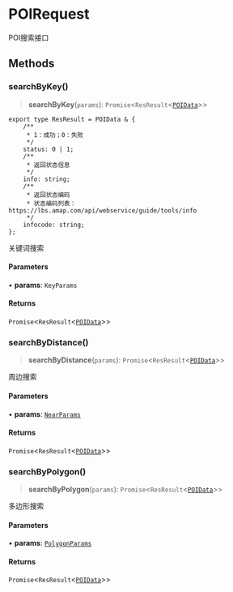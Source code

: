 # POIRequest

POI搜索接口

## Methods

### searchByKey()

> **searchByKey**(`params`): `Promise`\<`ResResult`\<[`POIData`](./amap/POIData.md)\>\>

```
export type ResResult = POIData & {
    /**
     * 1：成功；0：失败
     */
    status: 0 | 1;
    /**
     * 返回状态信息
     */
    info: string;
    /**
     * 返回状态编码
     * 状态编码列表：https://lbs.amap.com/api/webservice/guide/tools/info
     */
    infocode: string;
};
```

关键词搜索

#### Parameters

• **params**: `KeyParams`

#### Returns

`Promise`\<`ResResult`\<[`POIData`](./amap/POIData.md)\>\>


### searchByDistance()

> **searchByDistance**(`params`): `Promise`\<`ResResult`\<[`POIData`](./amap/POIData.md)\>\>

周边搜索

#### Parameters

• **params**: [`NearParams`](./amap/NearParams.md)

#### Returns

`Promise`\<`ResResult`\<[`POIData`](./amap/POIData.md)\>\>

### searchByPolygon()

> **searchByPolygon**(`params`): `Promise`\<`ResResult`\<[`POIData`](./amap/POIData.md)\>\>

多边形搜索

#### Parameters

• **params**: [`PolygonParams`](./amap//PolygonParams.md)

#### Returns

`Promise`\<`ResResult`\<[`POIData`](./amap/POIData.md)\>\>
